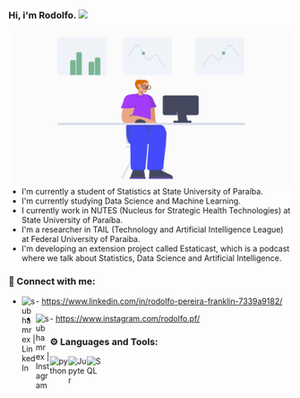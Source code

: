 ### Hi, i'm Rodolfo. <img src="https://media.giphy.com/media/hvRJCLFzcasrR4ia7z/giphy.gif" width="25px">
<img align="right" src="https://github.com/RodolfoPF/RodolfoPF/blob/main/Statician.gif" alt="Coder GIF" height="280">

<!--
**RodolfoPF/RodolfoPF** is a ✨ _special_ ✨ repository because its `README.md` (this file) appears on your GitHub profile.

Here are some ideas to get you started:

- 🔭 I’m currently working on ...
- 🌱 I’m currently learning ...
- 👯 I’m looking to collaborate on ...
- 🤔 I’m looking for help with ...
- 💬 Ask me about ...
- 📫 How to reach me: ...
- 😄 Pronouns: ...
- ⚡ Fun fact: ...
-->
- I'm currently a student of Statistics at State University of Paraíba.
- I'm currently studying Data Science and Machine Learning.
- I currently work in NUTES (Nucleus for Strategic Health Technologies) at State University of Paraíba.
- I'm a researcher in TAIL (Technology and Artificial Intelligence League) at Federal University of Paraiba.
- I'm developing an extension project called Estaticast, which is a podcast where we talk about Statistics, Data Science and Artificial Intelligence.

### 🧧 Connect with me:


- <img align="left" alt="subhamrex | LinkedIn" width="25px" src="http://pngimg.com/uploads/linkedIn/linkedIn_PNG32.png" /> - https://www.linkedin.com/in/rodolfo-pereira-franklin-7339a9182/

- <img align="left" alt="subhamrex | Instagram" width="25px" src="http://pngimg.com/uploads/instagram/instagram_PNG11.png" /> - https://www.instagram.com/rodolfo.pf/


### ⚙ Languages and Tools:

<img align="left" alt="python" width="33px" src="https://i.imgur.com/gixjL0a.png" />
<img align="left" alt="Jupyter" width="33px" src="https://i.imgur.com/f5M1VWO.png" />
<img align="left" alt="SQL" width="33px" src="https://camo.githubusercontent.com/b65f9026a0274fb351e57ed757a7c01e2538734b2278c067b5d6ca4650a6e4ce/68747470733a2f2f6c6162732e6d7973716c2e636f6d2f636f6d6d6f6e2f6c6f676f732f6d7973716c2d6c6f676f2e737667" />
